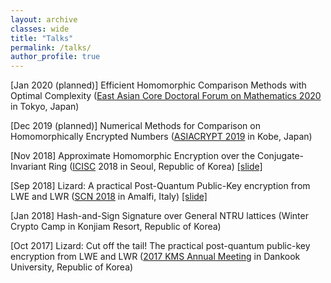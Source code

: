 ```yaml
---
layout: archive
classes: wide
title: "Talks"
permalink: /talks/
author_profile: true
---
```


[Jan 2020 (planned)] Efficient Homomorphic Comparison Methods with Optimal Complexity ([East Asian Core Doctoral Forum on Mathematics 2020](https://www.ms.u-tokyo.ac.jp/~yasuyuki/eacdfm2020.htm) in Tokyo, Japan)

[Dec 2019 (planned)] Numerical Methods for Comparison on Homomorphically Encrypted Numbers ([ASIACRYPT 2019](https://asiacrypt.iacr.org/2019/index.html) in Kobe, Japan)

[Nov 2018]	Approximate Homomorphic Encryption over the Conjugate-Invariant Ring ([ICISC](http://www.icisc.org/) 2018 in Seoul, Republic of Korea) [[slide]](https://du1204.github.io/files/slide/Real-HEAAN_Seoul.pdf)

[Sep 2018]	Lizard: A practical Post-Quantum Public-Key encryption from LWE and LWR ([SCN 2018](http://scn.di.unisa.it/) in Amalfi, Italy) [[slide]](https://du1204.github.io/files/slide/Lizard_Amalfi.pdf)

[Jan 2018]	Hash-and-Sign Signature over General NTRU lattices (Winter Crypto Camp in Konjiam Resort, Republic of Korea)

[Oct 2017]	Lizard: Cut off the tail! The practical post-quantum public-key encryption from LWE and LWR ([2017 KMS Annual Meeting](http://www.kms.or.kr/meetings/fall2017/) in Dankook University, Republic of Korea)